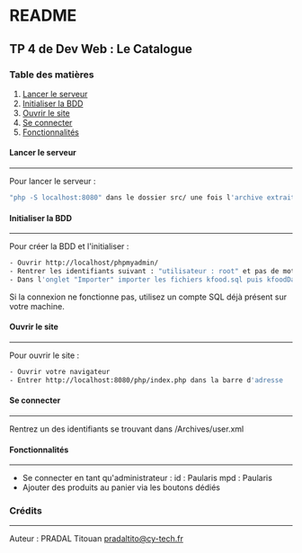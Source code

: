 # README
## TP 4 de Dev Web : Le Catalogue
### Table des matières
1. [Lancer le serveur](#lancer-le-serveur)
2. [Initialiser la BDD](#initialiser-la-bdd)
3. [Ouvrir le site](#ouvrir-le-site)
4. [Se connecter](#se-connecter)
5. [Fonctionnalités](#fonctionnalités)

#### Lancer le serveur
***
Pour lancer le serveur :
```sh   
"php -S localhost:8080" dans le dossier src/ une fois l'archive extraite
```

#### Initialiser la BDD
***
Pour créer la BDD et l'initialiser :
```sh
- Ouvrir http://localhost/phpmyadmin/
- Rentrer les identifiants suivant : "utilisateur : root" et pas de mot de passe
- Dans l'onglet "Importer" importer les fichiers kfood.sql puis kfoodData.sql
```

Si la connexion ne fonctionne pas, utilisez un compte SQL déjà présent sur votre machine.

#### Ouvrir le site
***
Pour ouvrir le site :
```sh
- Ouvrir votre navigateur 
- Entrer http://localhost:8080/php/index.php dans la barre d'adresse
```

#### Se connecter
***
Rentrez un des identifiants se trouvant dans /Archives/user.xml

#### Fonctionnalités
***
- Se connecter en tant qu'administrateur :
    id : Paularis
    mpd : Paularis
- Ajouter des produits au panier via les boutons dédiés

### Crédits
***
Auteur : PRADAL Titouan <pradaltito@cy-tech.fr>